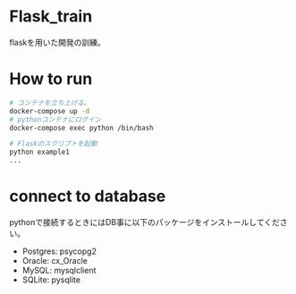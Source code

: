 # Flask_train
flaskを用いた開発の訓練。
# How to run
```bash
# コンテナを立ち上げる。
docker-compose up -d
# pythonコンテナにログイン
docker-compose exec python /bin/bash

# Flaskのスクリプトを起動
python example1
...
```

# connect to database
pythonで接続するときにはDB事に以下のパッケージをインストールしてください。
- Postgres: psycopg2
- Oracle: cx_Oracle
- MySQL: mysqlclient
- SQLite: pysqlite